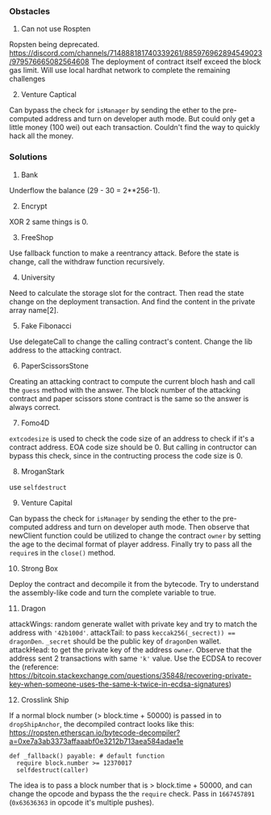 ### Obstacles

1. Can not use Rospten

Ropsten being deprecated.
https://discord.com/channels/714888181740339261/885976962894549023/979576665082564608
The deployment of contract itself exceed the block gas limit. Will use local hardhat network to complete the remaining challenges

2. Venture Captical

Can bypass the check for `isManager` by sending the ether to the pre-computed address and turn on developer auth mode. But could only get a little money (100 wei) out each transaction. Couldn't find the way to quickly hack all the money.

### Solutions

1. Bank

Underflow the balance (29 - 30 = 2\*\*256-1).

2. Encrypt

XOR 2 same things is 0.

3. FreeShop

Use fallback function to make a reentrancy attack. Before the state is change, call the withdraw function recursively.

4. University

Need to calculate the storage slot for the contract. Then read the state change on the deployment transaction. And find the content in the private array name[2].

5. Fake Fibonacci

Use delegateCall to change the calling contract's content. Change the lib address to the attacking contract.

6. PaperScissorsStone

Creating an attacking contract to compute the current bloch hash and call the `guess` method with the answer. The block number of the attacking contract and paper scissors stone contract is the same so the answer is always correct.

7. Fomo4D

`extcodesize` is used to check the code size of an address to check if it's a contract address. EOA code size should be 0. But calling in contructor can bypass this check, since in the contructing process the code size is 0.

8. MroganStark

use `selfdestruct`

9. Venture Capital

Can bypass the check for `isManager` by sending the ether to the pre-computed address and turn on developer auth mode. Then observe that newClient function could be utilized to change the contract `owner` by setting the age to the decimal format of player address. Finally try to pass all the `require`s in the `close()` method.

10. Strong Box

Deploy the contract and decompile it from the bytecode. Try to understand the assembly-like code and turn the complete variable to true.

11. Dragon

attackWings: random generate wallet with private key and try to match the address with `'42b100d'`.
attackTail: to pass `keccak256(_secrect)) == dragonDen`. `_secret` should be the public key of `dragonDen` wallet.
attackHead: to get the private key of the address `owner`. Observe that the address sent 2 transactions with same `'k'` value. Use the ECDSA to recover the
(reference: https://bitcoin.stackexchange.com/questions/35848/recovering-private-key-when-someone-uses-the-same-k-twice-in-ecdsa-signatures)

12. Crosslink Ship

If a normal block number (> block.time + 50000) is passed in to `dropShipAnchor`, the decompiled contract looks like this: https://ropsten.etherscan.io/bytecode-decompiler?a=0xe7a3ab3373affaaabf0e3212b713aea584adae1e

```
def _fallback() payable: # default function
  require block.number >= 12370017
  selfdestruct(caller)
```

The idea is to pass a block number that is > block.time + 50000, and can change the opcode and bypass the the `require` check. Pass in `1667457891` (`0x63636363` in opcode it's multiple pushes).

